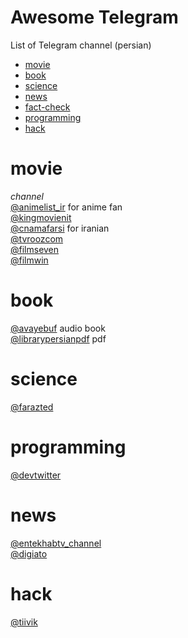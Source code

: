 
# Awesome Telegram
List of Telegram channel  (persian)
+ [movie](#movie)
+ [book](#book)
+ [science](#science)
+ [news](#news)
+ [fact-check](#fact-check)
+ [programming](#programming) 
+ [hack](#hack)

# movie 
 _channel_  
[@animelist_ir](https://t.me/animelist_ir) for anime fan   
[@kingmovienit](https://t.me/kingmovienit)  
[@cnamafarsi](https://t.me/cnamafarsi) for iranian  
[@tvroozcom](https://t.me/tvroozcom)  
[@filmseven](https://t.me/filmseven)  
[@filmwin](https://t.me/filmwin)  
# book
[@avayebuf](https://t.me/AVAYEBUF) audio book  
[@librarypersianpdf](https://t.me/librarypersianpdf) pdf  
# science
[@farazted](https://t.me/farazted)
# programming
[@devtwitter](https://t.me/devtwitter)
# news
[@entekhabtv_channel](https://t.me/entekhabtv_channel)  
[@digiato](https://t.me/digiato)
# hack
[@tiivik](https://t.me/tiivik)  

